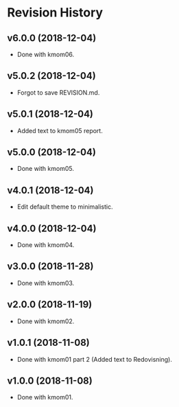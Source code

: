 Revision History
====================


v6.0.0 (2018-12-04)
--------------------

* Done with kmom06.



v5.0.2 (2018-12-04)
--------------------

* Forgot to save REVISION.md.


v5.0.1 (2018-12-04)
--------------------

* Added text to kmom05 report.


v5.0.0 (2018-12-04)
--------------------

* Done with kmom05.


v4.0.1 (2018-12-04)
--------------------

* Edit default theme to minimalistic.


v4.0.0 (2018-12-04)
--------------------

* Done with kmom04.


v3.0.0 (2018-11-28)
--------------------

* Done with kmom03.


v2.0.0 (2018-11-19)
--------------------

* Done with kmom02.


v1.0.1 (2018-11-08)
--------------------

* Done with kmom01 part 2 (Added text to Redovisning).


v1.0.0 (2018-11-08)
--------------------

* Done with kmom01.
